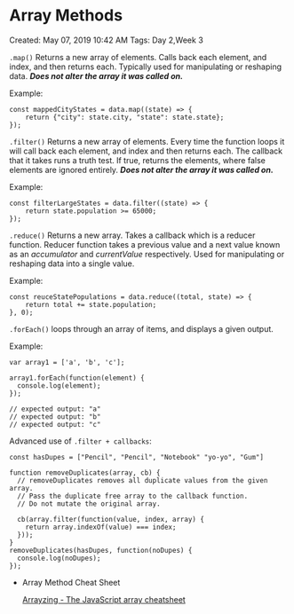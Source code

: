 # Array Methods

Created: May 07, 2019 10:42 AM
Tags: Day 2,Week 3

`.map()` Returns a new array of elements. Calls back each element, and index, and then returns each. Typically used for manipulating or reshaping data. ***Does not alter the array it was called on.***

Example: 

    const mappedCityStates = data.map((state) => {
    	return {"city": state.city, "state": state.state};
    });

`.filter()` Returns a new array of elements. Every time the function loops it will call back each element, and index and then returns each. The callback that it takes runs a truth test. If true, returns the elements, where false elements are ignored entirely. ***Does not alter the array it was called on.***

Example:

    const filterLargeStates = data.filter((state) => {
    	return state.population >= 65000;
    });

`.reduce()` Returns a new array. Takes a callback which is a reducer function. Reducer function takes a previous value and a next value known as an *accumulator* and *currentValue* respectively. Used for manipulating or reshaping data into a single value.

Example: 

    const reuceStatePopulations = data.reduce((total, state) => {
    	return total += state.population;
    }, 0); 

`.forEach()` loops through an array of items, and displays a given output.

Example:

    var array1 = ['a', 'b', 'c'];
    
    array1.forEach(function(element) {
      console.log(element);
    });
    
    // expected output: "a"
    // expected output: "b"
    // expected output: "c"
    

Advanced use of `.filter + callbacks`:

    const hasDupes = ["Pencil", "Pencil", "Notebook" "yo-yo", "Gum"]
    
    function removeDuplicates(array, cb) {
      // removeDuplicates removes all duplicate values from the given array.
      // Pass the duplicate free array to the callback function.
      // Do not mutate the original array.
    
      cb(array.filter(function(value, index, array) {
        return array.indexOf(value) === index;
      }));
    }
    removeDuplicates(hasDupes, function(noDupes) {
      console.log(noDupes);
    });

- Array Method Cheat Sheet

    [Arrayzing - The JavaScript array cheatsheet](https://gist.github.com/ourmaninamsterdam/1be9a5590c9cf4a0ab42)